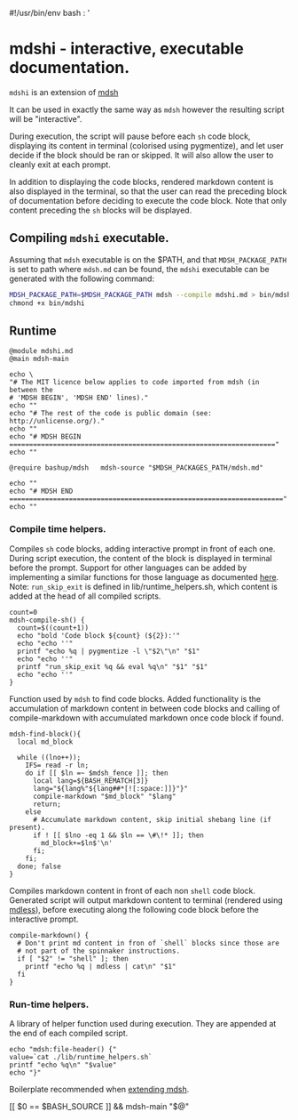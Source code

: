 #!/usr/bin/env bash
: '
<!-- ex: set syntax=markdown : '; eval "$(mdsh -E "$BASH_SOURCE")"; # -->


# mdshi - interactive, executable documentation.

`mdshi` is an extension of [mdsh](https://github.com/bashup/mdsh)

It can be used in exactly the same way as `mdsh` however the resulting script
will be "interactive".

During execution, the script will pause before each `sh` code block, displaying
its content in terminal (colorised using pygmentize), and let user decide if
the block should be ran or skipped. It will also allow the user to cleanly exit
at each prompt.

In addition to displaying the code blocks, rendered markdown content is also
displayed in the terminal, so that the user can read the preceding block of
documentation before deciding to execute the code block. Note that only content
preceding the `sh` blocks will be displayed.


## Compiling `mdshi` executable.

Assuming that `mdsh` executable is on the $PATH, and that `MDSH_PACKAGE_PATH` is
set to path where `mdsh.md` can be found, the `mdshi` executable can be generated
with the following command:

  ```sh
  MDSH_PACKAGE_PATH=$MDSH_PACKAGE_PATH mdsh --compile mdshi.md > bin/mdshi
  chmond +x bin/mdshi
  ```


## Runtime

```shell mdsh
@module mdshi.md
@main mdsh-main

echo \
"# The MIT licence below applies to code imported from mdsh (in between the
# 'MDSH BEGIN', 'MDSH END' lines)."
echo ""
echo "# The rest of the code is public domain (see: http://unlicense.org/)."
echo ""
echo "# MDSH BEGIN ==================================================================="
echo ""

@require bashup/mdsh   mdsh-source "$MDSH_PACKAGES_PATH/mdsh.md"

echo ""
echo "# MDSH END ====================================================================="
echo ""
```

### Compile time helpers.

Compiles `sh` code blocks, adding interactive prompt in front of each one.
During script execution, the content of the block is displayed in terminal
before the prompt. Support for other languages can be added by implementing
a similar functions for those language as documented
[here](https://github.com/bashup/mdsh#processing-non-shell-languages).
Note: `run_skip_exit` is defined in lib/runtime_helpers.sh, which content
is added at the head of all compiled scripts.

```shell
count=0
mdsh-compile-sh() {
  count=$((count+1))
  echo "bold 'Code block ${count} (${2}):'"
  echo "echo ''"
  printf "echo %q | pygmentize -l \"$2\"\n" "$1"
  echo "echo ''"
  printf "run_skip_exit %q && eval %q\n" "$1" "$1"
  echo "echo ''"
}
```

Function used by `mdsh` to find code blocks. Added functionality is the
accumulation of markdown content in between code blocks and calling of
compile-markdown with accumulated markdown once code block if found.

```shell
mdsh-find-block(){
  local md_block

  while ((lno++));
    IFS= read -r ln;
    do if [[ $ln =~ $mdsh_fence ]]; then
      local lang=${BASH_REMATCH[3]}
      lang="${lang%"${lang##*[![:space:]]}"}"
      compile-markdown "$md_block" "$lang"
      return;
    else
      # Accumulate markdown content, skip initial shebang line (if present).
      if ! [[ $lno -eq 1 && $ln == \#\!* ]]; then
        md_block+=$ln$'\n'
      fi;
    fi;
  done; false
}
```

Compiles markdown content in front of each non `shell` code block.
Generated script will output markdown content to terminal (rendered using
[mdless](https://github.com/ttscoff/mdless)), before executing along the
following code block before the interactive prompt.

```shell
compile-markdown() {
  # Don't print md content in fron of `shell` blocks since those are
  # not part of the spinnaker instructions.
  if [ "$2" != "shell" ]; then
    printf "echo %q | mdless | cat\n" "$1"
  fi
}
```

### Run-time helpers.

A library of helper function used during execution. They are appended at the
end of each compiled script.

```shell mdsh
echo "mdsh:file-header() {"
value=`cat ./lib/runtime_helpers.sh`
printf "echo %q\n" "$value"
echo "}"
```


Boilerplate recommended when [extending mdsh](https://github.com/bashup/mdsh#extending-mdsh-or-reusing-its-functions).

[[ $0 == $BASH_SOURCE ]] && mdsh-main "$@"
